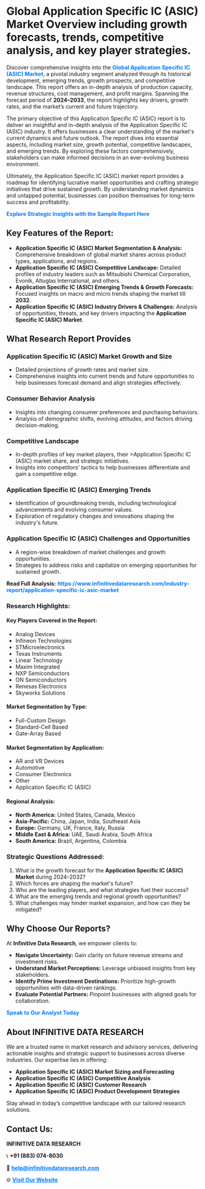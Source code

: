 <h1>Global Application Specific IC (ASIC) Market Overview including growth forecasts, trends, competitive analysis, and key player strategies.</h1>
<p>
Discover comprehensive insights into the 
<a href="https://www.infinitivedataresearch.com/industry-report/application-specific-ic-asic-market" rel="dofollow" style="color: #007BFF; text-decoration: none;"><strong>Global Application Specific IC (ASIC) Market</strong></a>, a pivotal industry segment analyzed through its historical development, emerging trends, growth prospects, and competitive landscape. This report offers an in-depth analysis of production capacity, revenue structures, cost management, and profit margins. Spanning the forecast period of <strong>2024–2033</strong>, the report highlights key drivers, growth rates, and the market’s current and future trajectory.
</p>
<p>
The primary objective of this Application Specific IC (ASIC) report is to deliver an insightful and in-depth analysis of the Application Specific IC (ASIC) industry. It offers businesses a clear understanding of the market's current dynamics and future outlook. The report dives into essential aspects, including market size, growth potential, competitive landscapes, and emerging trends. By exploring these factors comprehensively, stakeholders can make informed decisions in an ever-evolving business environment.
</p>
<p>
Ultimately, the Application Specific IC (ASIC) market report provides a roadmap for identifying lucrative market opportunities and crafting strategic initiatives that drive sustained growth. By understanding market dynamics and untapped potential, businesses can position themselves for long-term success and profitability.
</p>
<p>
<a href="https://www.infinitivedataresearch.com/request-sample/reportId=107633" style="color: #007BFF; text-decoration: none;"><strong>Explore Strategic Insights with the Sample Report Here</strong></a>
</p>

<h2>Key Features of the Report:</h2>
<ul>
<li><strong>Application Specific IC (ASIC) Market Segmentation & Analysis:</strong> Comprehensive breakdown of global market shares across product types, applications, and regions.</li>
<li><strong>Application Specific IC (ASIC) Competitive Landscape:</strong> Detailed profiles of industry leaders such as Mitsubishi Chemical Corporation, Evonik, Altuglas International, and others.</li>
<li><strong>Application Specific IC (ASIC) Emerging Trends & Growth Forecasts:</strong> Focused insights on macro and micro trends shaping the market till <strong>2032</strong>.</li>
<li><strong>Application Specific IC (ASIC) Industry Drivers & Challenges:</strong> Analysis of opportunities, threats, and key drivers impacting the <strong>Application Specific IC (ASIC) Market</strong>.</li>
</ul>

<h2>What Research Report Provides</h2>
<h3>Application Specific IC (ASIC) Market Growth and Size</h3>
<ul>
<li>Detailed projections of growth rates and market size.</li>
<li>Comprehensive insights into current trends and future opportunities to help businesses forecast demand and align strategies effectively.</li>
</ul>

<h3>Consumer Behavior Analysis</h3>
<ul>
<li>Insights into changing consumer preferences and purchasing behaviors.</li>
<li>Analysis of demographic shifts, evolving attitudes, and factors driving decision-making.</li>
</ul>

<h3>Competitive Landscape</h3>
<ul>
<li>In-depth profiles of key market players, their >Application Specific IC (ASIC) market share, and strategic initiatives.</li>
<li>Insights into competitors' tactics to help businesses differentiate and gain a competitive edge.</li>
</ul>

<h3>Application Specific IC (ASIC) Emerging Trends</h3>
<ul>
<li>Identification of groundbreaking trends, including technological advancements and evolving consumer values.</li>
<li>Exploration of regulatory changes and innovations shaping the industry's future.</li>
</ul>

<h3>Application Specific IC (ASIC) Challenges and Opportunities</h3>
<ul>
<li>A region-wise breakdown of market challenges and growth opportunities.</li>
<li>Strategies to address risks and capitalize on emerging opportunities for sustained growth.</li>
</ul>
<p><strong>Read Full Analysis:</strong> <a href="https://www.infinitivedataresearch.com/industry-report/application-specific-ic-asic-market" rel="dofollow" style="color: #007BFF; text-decoration: none;"><strong>https://www.infinitivedataresearch.com/industry-report/application-specific-ic-asic-market</strong></a></p>
<h3>Research Highlights:</h3>
<h4>Key Players Covered in the Report:</h4>
<ul><li>Analog Devices</li><li>Infineon Technologies</li><li>STMicroelectronics</li><li>Texas Instruments</li><li>Linear Technology</li><li>Maxim Integrated</li><li>NXP Semiconductors</li><li>ON Semiconductors</li><li>Renesas Electronics</li><li>Skyworks Solutions</li></ul>
<h4>Market Segmentation by Type:</h4>
<ul><li>Full-Custom Design</li><li>Standard-Cell Based</li><li>Gate-Array Based</li></ul>
<h4>Market Segmentation by Application:</h4>
<ul><li>AR and VR Devices</li><li>Automotive</li><li>Consumer Electronics</li><li>Other</li><li>Application Specific IC (ASIC)</li></ul>

<h4>Regional Analysis:</h4>
<ul>
<li><strong>North America:</strong> United States, Canada, Mexico</li>
<li><strong>Asia-Pacific:</strong> China, Japan, India, Southeast Asia</li>
<li><strong>Europe:</strong> Germany, UK, France, Italy, Russia</li>
<li><strong>Middle East & Africa:</strong> UAE, Saudi Arabia, South Africa</li>
<li><strong>South America:</strong> Brazil, Argentina, Colombia</li>
</ul>

<h3>Strategic Questions Addressed:</h3>
<ol>
<li>What is the growth forecast for the <strong>Application Specific IC (ASIC) Market</strong> during 2024–2032?</li>
<li>Which forces are shaping the market's future?</li>
<li>Who are the leading players, and what strategies fuel their success?</li>
<li>What are the emerging trends and regional growth opportunities?</li>
<li>What challenges may hinder market expansion, and how can they be mitigated?</li>
</ol>

<h2>Why Choose Our Reports?</h2>
<p>At <strong>Infinitive Data Research</strong>, we empower clients to:</p>
<ul>
<li><strong>Navigate Uncertainty:</strong> Gain clarity on future revenue streams and investment risks.</li>
<li><strong>Understand Market Perceptions:</strong> Leverage unbiased insights from key stakeholders.</li>
<li><strong>Identify Prime Investment Destinations:</strong> Prioritize high-growth opportunities with data-driven rankings.</li>
<li><strong>Evaluate Potential Partners:</strong> Pinpoint businesses with aligned goals for collaboration.</li>
</ul>
<p><a href="https://www.infinitivedataresearch.com/industry-report/application-specific-ic-asic-market" rel="dofollow" style="color: #007BFF; text-decoration: none;"><strong>Speak to Our Analyst Today</strong></a></p>

<h2>About INFINITIVE DATA RESEARCH</h2>
<p>We are a trusted name in market research and advisory services, delivering actionable insights and strategic support to businesses across diverse industries. Our expertise lies in offering:</p>
<ul>
<li><strong>Application Specific IC (ASIC) Market Sizing and Forecasting</strong></li>
<li><strong>Application Specific IC (ASIC) Competitive Analysis</strong></li>
<li><strong>Application Specific IC (ASIC) Customer Research</strong></li>
<li><strong>Application Specific IC (ASIC) Product Development Strategies</strong></li>
</ul>
<p>Stay ahead in today’s competitive landscape with our tailored research solutions.</p>

<h2>Contact Us:</h2>
<p><strong>INFINITIVE DATA RESEARCH</strong></p>
<p>📞 <strong>+91 (883) 074-8030</strong></p>
<p>📧 <strong><a href="mailto:help@infinitivedataresearch.com" style="color: #007BFF;">help@infinitivedataresearch.com</a></strong></p>
<p>🌐 <strong><a href="https://www.infinitivedataresearch.com" rel="dofollow" style="color: #007BFF;">Visit Our Website</a></strong></p>